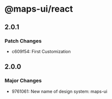 # @maps-ui/react

## 2.0.1

### Patch Changes

- c609f54: First Customization

## 2.0.0

### Major Changes

- 9761061: New name of design system: maps-ui
